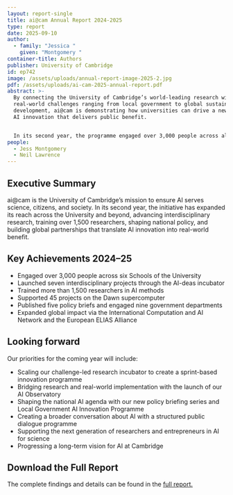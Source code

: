 ```yaml
---
layout: report-single
title: ai@cam Annual Report 2024-2025
type: report
date: 2025-09-10
author:
  - family: "Jessica "
    given: "Montgomery "
container-title: Authors
publisher: University of Cambridge
id: ep742
image: /assets/uploads/annual-report-image-2025-2.jpg
pdf: /assets/uploads/ai-cam-2025-annual-report.pdf
abstract: >-
  By connecting the University of Cambridge’s world-leading research with
  real-world challenges ranging from local government to global sustainable
  development, ai@cam is demonstrating how universities can drive a new wave of
  AI innovation that delivers public benefit. 


  In its second year, the programme engaged over 3,000 people across all six Schools, brought together researchers from 58 departments and established Cambridge as a trusted voice in national AI policy.
people:
  - Jess Montgomery
  - Neil Lawrence
---
```

## Executive Summary

ai@cam is the University of Cambridge’s mission to ensure AI serves science, citizens, and society. In its second year, the initiative has expanded its reach across the University and beyond, advancing interdisciplinary research, training over 1,500 researchers, shaping national policy, and building global partnerships that translate AI innovation into real-world benefit.

## Key Achievements 2024–25

* Engaged over 3,000 people across six Schools of the University
* Launched seven interdisciplinary projects through the AI-deas incubator
* Trained more than 1,500 researchers in AI methods
* Supported 45 projects on the Dawn supercomputer
* Published five policy briefs and engaged nine government departments
* Expanded global impact via the International Computation and AI Network and the European ELIAS Alliance

## L﻿ooking forward

Our priorities for the coming year will include:

* Scaling our challenge-led research incubator to create a sprint-based innovation programme
* Bridging research and real-world implementation with the launch of our AI Observatory
* Shaping the national AI agenda with our new policy briefing series and Local Government AI Innovation Programme
* Creating a broader conversation about AI with a structured public dialogue programme
* Supporting the next generation of researchers and entrepreneurs in AI for science
* Progressing a long-term vision for AI at Cambridge

## Download the Full Report

The complete findings and details can be found in the [full report.](/assets/uploads/ai-cam-2025-annual-report.pdf)